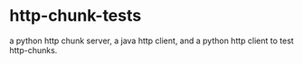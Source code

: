# http-chunk-tests
a python http chunk server, a java http client, and a python http client to test http-chunks.
